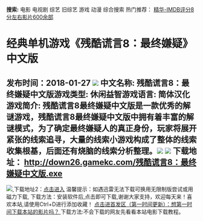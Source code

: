 **搜索:** 电影 电视剧 综艺 旧综艺 游戏 动漫 综合搜索 热门推荐： [精华-IMDB评分8分左右影片600余部](https://www.dytt8.com/html/gndy/jddy/20160320/50510.html)
# 经典单机游戏《残酷谎言8：最终嫌疑》中文版
发布时间：2018-01-27 
![](http://www.gamekc.com/games/6216.jpg)
中文名称: 残酷谎言8：最终嫌疑中文版游戏类型: 休闲益智游戏语言: 简体汉化
游戏简介: 残酷谎言8最终嫌疑中文版是一款优秀的解谜游戏，残酷谎言8最终嫌疑中文版中拥有着丰富的解谜模式，为了确定最终嫌疑人的真正身份，玩家将展开紧张的线索追寻，大量的线索小游戏构成了整体的线索收集根基，后面还有烧脑的线索分析整理。![](http://www.gamekc.com/games/6216a.jpg)
![](http://www.gamekc.com/games/6216b.jpg)
**下载地址：**
<http://down26.gamekc.com/残酷谎言8：最终嫌疑中文版.exe>  
---  
[![](https://cscdn.t1ujc.com/b/11/3148/1261121/640X150.jpg) ](https://www.dytt8.com/html/game/jingdianyouxifabu/20180127/56207.html) 下载地址2：[点击进入](https://www.ygdy8.net/ "迅雷电影") 温馨提示：如遇迅雷无法下载可换用无限制版尝试或用磁力下载,  下载方法：安装软件后,点击即可下载,谢谢大家支持，欢迎每天来！喜欢本站,请使用Ctrl+D进行添加收藏！ [点击进首发区（第一时间更新）：想第一时间下载本站的影片吗？ ](https://www.ygdy8.net/)下载方法:不会下载的网友先看看本站电影下载教程。